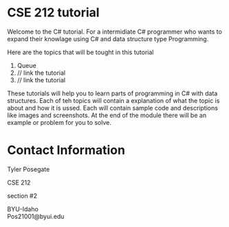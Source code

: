 # CSE 212 tutorial  

Welcome to the C# tutorial. For a intermidiate C# programmer who wants to expand their knowlage using C# and data structure type Programming. 

Here are the topics that will be tought in this tutorial

1. Queue
2. // link the tutorial 
3. // link the tutorial 

These tutorials will help you to learn parts of programming in C# with data structures. Each of teh topics will contain a explanation of what the topic is about and how it is ussed. Each will contain sample code and descriptions like images and screenshots. At the end of the module there will be an example or problem for you to solve. 

# Contact Information 
<p>Tyler Posegate<br>
<p>CSE 212<br> 
<p>section #2<br>
<p>BYU-Idaho<br>
Pos21001@byui.edu
